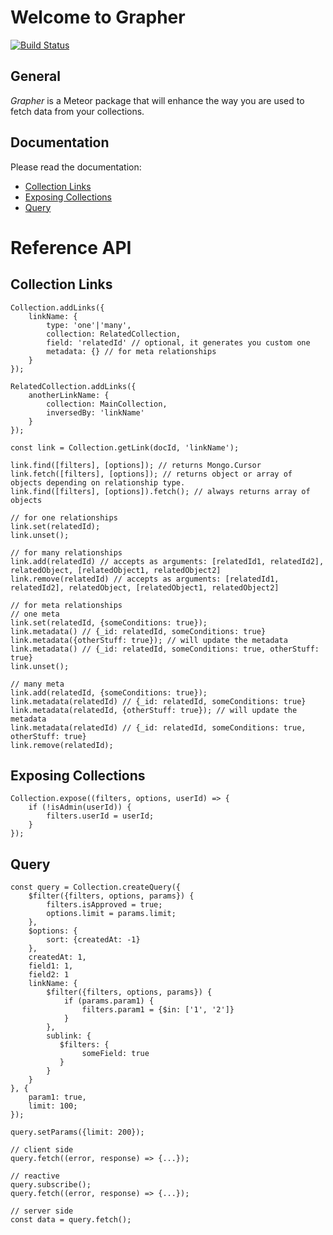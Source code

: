 Welcome to Grapher
==================

[![Build Status](https://api.travis-ci.org/cult-of-coders/grapher.svg)](https://api.travis-ci.org/cult-of-coders/grapher)

General
-------

*Grapher* is a Meteor package that will enhance the way you are used to fetch data from your collections.

Documentation
-------------

Please read the documentation:

- [Collection Links](docs/links.md)
- [Exposing Collections](docs/exposure.md)
- [Query](docs/query.md)


Reference API
=============

Collection Links
-------------------

```
Collection.addLinks({
    linkName: {
        type: 'one'|'many',
        collection: RelatedCollection,
        field: 'relatedId' // optional, it generates you custom one
        metadata: {} // for meta relationships
    }
});

RelatedCollection.addLinks({
    anotherLinkName: {
        collection: MainCollection,
        inversedBy: 'linkName'
    }
});
```


```
const link = Collection.getLink(docId, 'linkName');

link.find([filters], [options]); // returns Mongo.Cursor
link.fetch([filters], [options]); // returns object or array of objects depending on relationship type.
link.find([filters], [options]).fetch(); // always returns array of objects

// for one relationships
link.set(relatedId);
link.unset();

// for many relationships
link.add(relatedId) // accepts as arguments: [relatedId1, relatedId2], relatedObject, [relatedObject1, relatedObject2]
link.remove(relatedId) // accepts as arguments: [relatedId1, relatedId2], relatedObject, [relatedObject1, relatedObject2]

// for meta relationships
// one meta
link.set(relatedId, {someConditions: true});
link.metadata() // {_id: relatedId, someConditions: true}
link.metadata({otherStuff: true}); // will update the metadata
link.metadata() // {_id: relatedId, someConditions: true, otherStuff: true}
link.unset();

// many meta
link.add(relatedId, {someConditions: true});
link.metadata(relatedId) // {_id: relatedId, someConditions: true}
link.metadata(relatedId, {otherStuff: true}); // will update the metadata
link.metadata(relatedId) // {_id: relatedId, someConditions: true, otherStuff: true}
link.remove(relatedId);
```


Exposing Collections
--------------------
```
Collection.expose((filters, options, userId) => {
    if (!isAdmin(userId)) {
        filters.userId = userId;
    }
});
```

Query
-----
```
const query = Collection.createQuery({
    $filter({filters, options, params}) {
        filters.isApproved = true;
        options.limit = params.limit;
    },
    $options: {
        sort: {createdAt: -1}
    },
    createdAt: 1,
    field1: 1,
    field2: 1
    linkName: {
        $filter({filters, options, params}) {
            if (params.param1) {
                filters.param1 = {$in: ['1', '2']}
            }
        },
        sublink: {
           $filters: {
                someField: true
           }
        }
    }
}, {
    param1: true,
    limit: 100;
});

query.setParams({limit: 200});

// client side
query.fetch((error, response) => {...});

// reactive
query.subscribe();
query.fetch((error, response) => {...});

// server side
const data = query.fetch();
```

